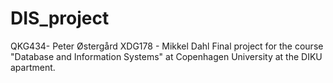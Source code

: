 # DIS_project
QKG434- Peter Østergård
XDG178 - Mikkel Dahl
Final project for the course "Database and Information Systems" at Copenhagen University at the DIKU apartment.
